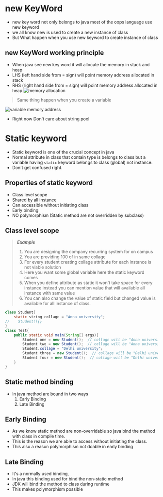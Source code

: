 # new KeyWord
- new key word not only belongs to java most of the oops language use new keyword
- we all know new is used to create a new instance of class
- But What happen when you use new keyword to create instance of class

## new KeyWord working principle
- When java see new key word it will allocate the memory in stack and heap
- LHS (left hand side from = sign) will point memory address allocated in stack
- RHS (right hand side from = sign) will point memory address allocated in heap
![memory allocation](https://i.ytimg.com/vi/KzZxR6VqcxQ/hq720.jpg)

> Same thing happen when you create a variable

![variable memory address](https://scaler.com/topics/images/example-of-string-pool-in-java.webp)

- Right now Don't care about string pool

# Static keyword
- Static keyword is one of the crucial concept in java
- Normal attribute in class that contain type is belongs to class but a variable having `static` keyword belongs to class (global) not instance.
- Don't get confused right.

## Properties of static keyword
- Class level scope
- Shared by all instance
- Can accessible without initiating class
- Early binding
- NO polymorphism (Static method are not overridden by subclass)
## Class level scope
> ***Example***<br>
> 1. You are designing the company recurring system for on campus<br>
> 2. You are providing 100 of in same collage<br>
> 3. For every student creating collage attribute for each instance is not viable solution <br>
> 4. Here you want some global variable here the static keyword comes<br>
> 5. When you define attribute as static it won't take space for every instance instead you can mention value that will available all instance with same value<br>
> 6. You can also change the value of static field but changed value is available for all instance of class.

```java
class Student{
    static string collage = "Anna university"; 
//    Student(){}
}
class Test{
    public static void main(String[] args){
        Student one = new Student();  // collage will be "Anna university";
        Student two = new Student();  // collage will be "Anna university";
        Student.collage = "Delhi university";
        Student three = new Student();  // collage will be "Delhi university";
        Student four = new Student();  // collage will be "Delhi university";
    }
}
```

## Static method binding
- In java method are bound in two ways
  1. Early Binding
  2. Late Binding

## Early Binding
- As we know static method are non-overridable so java bind the method with class in compile time.
- This is the reason we are able to access without initiating the class.
- This also a reason polymorphism not doable in early binding

## Late Binding
- It's a normally used binding, 
- In java this binding used for bind the non-static method
- JDK will bind the method to class during runtime
- This makes polymorphism possible